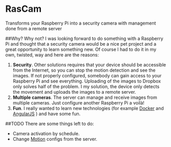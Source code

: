 # RasCam
Transforms your Raspberry Pi into a security camera with management done from a remote server

##Why?
Why not? I was looking forward to do something with a Raspberry Pi and thought that a security camera would be a nice pet project and a great opportunity to learn something new.
Of course I had to do it in my own, twisted, way and here are the reasons:

1. **Security**. Other solutions requires that your device should be accessible from the Internet, so you can stop the motion detection and see the images.
        If not properly configured, somebody can gain access to your Raspberry Pi and see everything. Uploading of the images to Dropbox only solves half of the problem.
        I my solution, the device only detects the movement and uploads the images to a remote server.
2. **Multiple cameras**. The server can manage and receive images from multiple cameras. Just configure another Raspberry Pi a voilà!
3. **Fun**. I really wanted to learn new technologies (for example [Docker](https://www.docker.com) and [AngularJS](https://angularjs.org) ) and have some fun.

##TODO
There are some things left to do:

 - Camera activation by schedule.
 - Change [Motion](http://www.lavrsen.dk/foswiki/bin/view/Motion/WebHome) configs from the server.
  